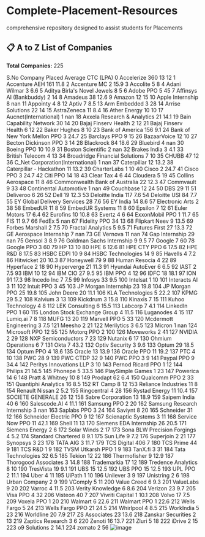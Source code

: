# Complete-Placement-Resources
comprehensive repository designed to assist students for Placements
## 📋 A to Z List of Companies

**Total Companies:** 225

			
S.No	Company	Placed	Average CTC (LPA)
0	Accelerize 360	13	12
1	Accenture AEH	161	11.8
2	Accenture MC	2	15.9
3	Accolite	5	8
4	Adani Wilmar	3	6.6
5	Aditya Birla's Novel Jewels	8	5
6	Adobe PPO	5	45
7	Affinsys AI (Bankbuddy) 	2	14
8	Amadeus	38	12.6
9	Amazon	12	15
10	Apple Internship	8	nan
11	Appointy	4	8
12	Aptiv	7	8.5
13	Arm Embedded	3	28
14	Arrise Solutions	22	14
15	AstraZeneca	11	8.4
16	Ather Energy	10	10
17	Aucnet(International)	1	nan
18	Axxela Research & Analytics	21	14.1
19	Bain Capability Network	30	14
20	Bajaj Finserv Health	2	12
21	Bajaj Finserv Health	6	12
22	Baker Hughes	8	10
23	Bank of America	156	9.1
24	Bank of New York Mellon PPO 	3	24.7
25	Barclays PPO	9	15
26	BazaarVoice	12	10
27	Becton Dickinson PPO	3	14
28	Blackrock	84	18.6
29	Bluebird	4	nan
30	Boeing PPO	10	10.9
31	Boston Scientific	2	nan
32	Brakes India	3	4.1
33	British Telecom	4	13
34	Broadridge Financial Solutions	7	10
35	CHUBB	47	12
36	C_Net Corporation(International)	1	nan
37	Caterpillar	12	13.2
38	Caterpillar - Hackathon	11	13.2
39	CharterLabs	1	10
40	Cisco	2	24.7
41	Cisco PPO	3	24.7
42	Citi PPO	14	18
43	Clear Tax	4	6
44	Cloudera	5	19
45	Collins Aerospace	11	8
46	Commonwealth Bank of Australia	22	12.3
47	Commvault	9	33
48	Continental Automotive	1	nan
49	Couchbase	12	24
50	DBS	29	11
51	Deliveroo	6	26
52	Dell	19	12.3
53	Deloitte India	117	7.6
54	Deloitte USI	84	7.7
55	EY Global Delivery Services	28	7.6
56	EY India	14	8.6
57	Electronic Arts	2	38
58	EmbedUR	11	8
59	EmbedUR Systems	11	8
60	Epsilon	7	12
61	Euler Motors	17	6.4
62	Eurofins	10	10.8
63	Evertz	4	6
64	ExxonMobil PPO	1	11.7
65	FIS	11	9.7
66	FedEx	5	nan
67	Fidelity PPO	34	13
68	Flipkart Neev	9	13.5
69	Forbes Marshall	2	7.5
70	Fractal Analytics	5	9.5
71	Futures First	27	13.3
72	GE Aerospace Internship	7	nan
73	GE Vernova	11	nan
74	Gap Internship	29	nan
75	Gensol	3	8.9
76	Goldman Sachs Internship 	9	9.5
77	Google	7	60
78	Google PPO	3	60
79	HP	13	10
80	HPE	6	12.6
81	HPE CTY PPO	6	17.5
82	HPE R&D	8	17.5
83	HSBC EDPI	10	9
84	HSBC Technologies	14	9
85	Havells	4	7.2
86	Hitwicket	20	10.3
87	Honeywell	79	9
88	Human Resocia	4	22
89	Hyperface	2	18
90	Hyperverge	21	11.3
91	Hyundai AutoEver	6	6.5
92	IAST	2	7.5
93	IBM	10	12
94	IBM CIO	27	9.5
95	IBM PPO	4	12
96	IDFC	18	18.1
97	ION	91	17.3
98	Incedo Inc	7	7.5
99	Infosys	33	9.5
100	Intelsat	1	10
101	Interacts AI	3	11
102	Intuit PPO	3	45
103	JP Morgan Internship	23	19.8
104	JP Morgan PPO	25	19.8
105	John Deere	20	11.1
106	KLA Technologies	5	22.2
107	KPMG	29	5.2
108	Kalvium	3	13
109	Kickdrum	3	15.8
110	Kinaxis	7	15
111	Kuhoo Technology	4	8
112	LEK Consulting	6	15.5
113	Labcorp	7	4.1
114	LinkedIn PPO	1	60
115	London Stock Exchange Group	4	11.5
116	Luganodes	4	15
117	Lumiq.ai	7	8
118	MUFG	13	20
119	Marvell PPO	5	33
120	Mcdermott Engineering	3	7.5
121	Meesho	2	21
122	Merilytics	3	6.5
123	Micron	1	nan
124	Microsoft PPO	12	55
125	Motorq PPO	2	100
126	Moveworks	2	41
127	NVIDIA	2	29
128	NXP Semiconductors	7	23
129	Nutanix	6	17
130	Ohmium Operations	6	7
131	Okta	7	43.2
132	Optiv Security	3	9.6
133	Optum	29	18.5
134	Optum PPO	4	18.6
135	Oracle	13	13.9
136	Oracle PPO	11	19.2
137	PTC	4	10
138	PWC	28	9
139	PWC CTDP	32	9
140	PWC PPO	3	9
141	Paypal PPO	9	34.4
142	Peritys Innovations LLP	3	10
143	Pernod Ricard PPO	1	12
144	Philips	21	14.5
145	Phonepe	5	33.5
146	PlaySimple Games	1	23
147	Powerica	14	6
148	Pratt & Whitney	10	8
149	Prodapt	62	6.4
150	Qualcomm PPO	2	33
151	Quantiphi Analytics	16	8.5
152	RT Camp	8	12
153	Reliance Industries	11	8
154	Renault Nissan	2	5.2
155	Ringcentral	4	28
156	Rystad Energy	11	10.4
157	SOCIETE GENERALE	26	12
158	Sabre Corporation	13	18.9
159	Saipem India	40	6
160	Salescode.AI	4	11.1
161	Samsung PPO	2	20
162	Samsung Research Internship	3	nan
163	Saplabs PPO	3	24
164	Saviynt	8	20
165	Schneider	31	12
166	Schneider Electric PPO	9	12
167	Scienaptic Systems	3	11
168	Service Now PPO	11	42.1
169	Shell	11	13
170	Siemens EDA Internship	26	20.5
171	Siemens Energy	2	6
172	Solar Winds	2	17
173	Sona BLW Precision Forgings	4	5.2
174	Standard Chartered	8	9.1
175	Sun Life	9	7.2
176	Superjoin	2	21
177	Synopsys	3	23
178	TATA AIG	3	11.7
179	TCS Digital	406	7
180	TCS Prime	44	9
181	TCS R&D	1	9
182	TVSM Utkarsh PPO	1	9
183	TanX.fi	3	31
184	Tata Technologies	32	6.5
185	Tekion	12	22
186	Thermofisher	9	12.9
187	Thorogood Associates	3	14.8
188	Trademarkia	17	12
189	Tredence Analytics	8	10
190	TresVista	19	9.1
191	UBS	15	12.5
192	UBS PPO	15	12.5
193	UPL PPO	2	11.1
194	Uber	4	11
195	UiPath	1	10
196	Unilever	3	9
197	Unistring	2	6
198	Urban Company	2	9
199	VComply	5	11
200	Value Creed	6	9.3
201	ValueLabs	9	20
202	Varroc	4	11.5
203	Verity Knowledge	6	8.6
204	Verizon	23	9.7
205	Visa PPO	4	32
206	Visteon	40	7
207	Vivriti Capital	1	10.1
208	Volvo	17	7.5
209	Voxela PPO	1	20
210	Walmart	6	22.6
211	Walmart PPO	1	22.6
212	Wells Fargo	5	24
213	Wells Fargo PPO	21	24.5
214	Whirlpool	4	8.5
215	WorkIndia	5	23
216	Worldline	20	7.9
217	ZS Associates	23	13.6
218	Zanskar Securities	2	13
219	Zaptics Research	3	6
220	Zenoti	16	13.7
221	Zluri	5	18
222	iDrive	2	15
223	o9 Solutions	2	14.1
224	zomato	2	56
![image](https://github.com/user-attachments/assets/00e471db-ebfb-4e3a-9e31-0212320a07b3)


